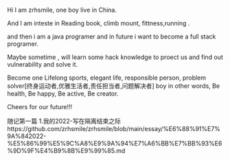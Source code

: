 Hi I am zrhsmile, one boy live in China. 

And I am inteste in Reading book, climb mount, fittness,running .

and then i am a java programer and in future i want to become a full stack programer. 

Maybe sometime , will learn some hack knowledge to proect us and find out vulnerability and solve it. 

Become one Lifelong sports, elegant life, responsible person, problem solver[终身运动者,优雅生活者,责任担当者,问题解决者] boy
in other words, Be health, Be happy, Be active, Be creator.

Cheers for our future!!!

随记第一篇
1.我的2022-写在隔离结束之际https://github.com/zrhsmile/zrhsmile/blob/main/essay/%E6%88%91%E7%9A%842022-%E5%86%99%E5%9C%A8%E9%9A%94%E7%A6%BB%E7%BB%93%E6%9D%9F%E4%B9%8B%E9%99%85.md
